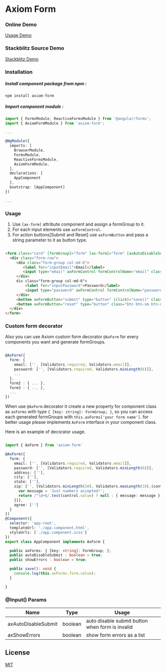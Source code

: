 # Axiom Form

### Online Demo

[Usage Demo](http://app.musaei.me/angular/form/)

### Stackblitz Source Demo

[Stackblitz Demo](https://stackblitz.com/edit/axiom-form)

### Installation

##### Install component package from npm :

`npm install axiom-form`

##### Import component module :

```typescript
import { FormsModule, ReactiveFormsModule } from '@angular/forms';
import { AxiomFormModule } from 'axiom-form';

...

@NgModule({
  imports: [
    BrowserModule,
    FormsModule,
    ReactiveFormsModule,
    AxiomFormModule,
  ], 
  declarations: [
    AppComponent
  ],
  bootstrap: [AppComponent]
})

...

```

### Usage

1. Use `[ax-form]` attribute component and assign a formGroup to it. 
2. For each input elements use `axFormControl`.
3. For action buttons[Submit and Reset] use `axFormButton` and pass a string parameter to it as button type.

```html

<form class="card" [formGroup]="form" [ax-form]="form" [axAutoDisableSubmit]="true" [axShowErrors]="true">
  <div class="form-row">
     <div class="form-group col-md-6">
        <label for="inputEmail">Email</label>
        <input type="email" axFormControl formControlName="email" class="form-control form-control-sm" id="inputEmail">
     </div>
     div class="form-group col-md-6">
         <label for="inputPassword">Password</label>
         <input type="password" axFormControl formControlName="password" class="form-control form-control-sm" id="inputPassword">
     </div>
     <button axFormButton="submit" type="button" (click)="save()" class="btn btn-sm btn-primary">Sign up</button>
     <button axFormButton="reset" type="button" class="btn btn-sm btn-danger ml-2" (click)="axForms.form.reset()">Clear</button>
  </div>
</form>

```

### Custom form decorator

Also you can use Axiom custom form decorator `@AxForm` for every components you want and generate formGroups. 

```typescript

@AxForm({
  form: {
    email: ['', [Validators.required, Validators.email]],
    password: ['', [Validators.required, Validators.minLength(6)]],
    ...
  },
  form2 : { ... },
  form3 : { ... },
  ...
})

```

When use `@AxForm` decorator it create a new property for component class as `axForms` with type `{ [key: string]: FormGroup; }`, so you can access each generated formGroups with `this.axForms['your form name']`. 
for better usage please implements `AxForm` interface in your component class. 

Here is an example of decorator usage.

```typescript

import { AxForm } from 'axiom-form'

@AxForm({
  form: {
    email: ['', [Validators.required, Validators.email]],
    password: ['', [Validators.required, Validators.minLength(6)]],
    address: [''],
    city: [''],
    state: [''],
    zip: ['', [Validators.minLength(10), Validators.maxLength(10),(control: AbstractControl): { [key: string]: any } => {
      var message = 'Just numbers accepted!';
      return /^\d+$/.test(control.value) ? null : { message: message };
    }]],
    agree: ['']
  }
})
@Component({
  selector: 'app-root',
  templateUrl: './app.component.html',
  styleUrls: ['./app.component.scss']
})
export class AppComponent implements AxForm {

  public axForms: { [key: string]: FormGroup; };
  public autoDisableSubmit : boolean = true;
  public showErrors : boolean = true;

  public save(): void {
    console.log(this.axForms.form.value);
  }

}

```

### @Input() Params

| Name | Type | Usage |
| ------ | ------ | ------ |
| axAutoDisableSubmit | boolean | auto disable submit button when form is invalid |
| axShowErrors | boolean | show form errors as a list |


## License

[MIT](http://opensource.org/licenses/MIT)
